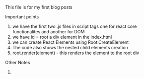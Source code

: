 
This file is for my first blog posts

Important points 

1. we have the first two .js files in script tags one for react core functionalites and another for DOM
2. we have id = root a div element in the index.html
3. we can create React Elements using Root.CreateElement
4. The code also shows the nested child elements creation
5. root.render(element) - this renders the element to the root div

Other Notes

1. 
